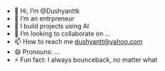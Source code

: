 - 👋 Hi, I’m @Dushyanttk
- 👀 I’m an entrpreneur
- 🌱 I build projects using AI
- 💞️ I’m looking to collaborate on ...
- 📫 How to reach me dushyantt@yahoo.com
- 😄 Pronouns: ...
- ⚡ Fun fact: I always bounceback, no matter what

<!---
Dushyanttk/Dushyanttk is a ✨ special ✨ repository because its `README.md` (this file) appears on your GitHub profile.
You can click the Preview link to take a look at your changes.
--->
